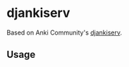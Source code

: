# djankiserv

Based on Anki Community's [djankiserv](https://github.com/ankicommunity/djankiserv).

## Usage

